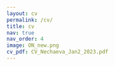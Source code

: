 ```yaml
---
layout: cv
permalink: /cv/
title: cv
nav: true
nav_order: 4
image: ON_new.png
cv_pdf: CV_Nechaeva_Jan2_2023.pdf
---
```


